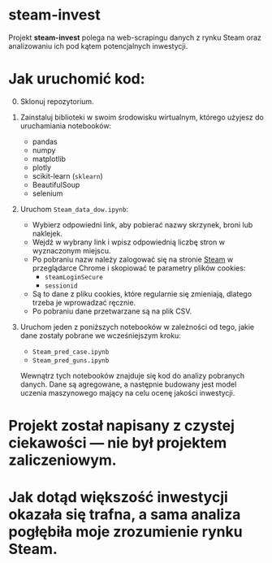 # steam-invest

Projekt **steam-invest** polega na web-scrapingu danych z rynku Steam oraz analizowaniu ich pod kątem potencjalnych inwestycji.

# Jak uruchomić kod:

0. Sklonuj repozytorium.
1. Zainstaluj biblioteki w swoim środowisku wirtualnym, którego użyjesz do uruchamiania notebooków:
   - pandas  
   - numpy  
   - matplotlib  
   - plotly  
   - scikit-learn (`sklearn`)  
   - BeautifulSoup  
   - selenium  
2. Uruchom `Steam_data_dow.ipynb`:
   - Wybierz odpowiedni link, aby pobierać nazwy skrzynek, broni lub naklejek.  
   - Wejdź w wybrany link i wpisz odpowiednią liczbę stron w wyznaczonym miejscu.  
   - Po pobraniu nazw należy zalogować się na stronie [Steam](https://store.steampowered.com/) w przeglądarce Chrome i skopiować te parametry plików cookies:
     - `steamLoginSecure`  
     - `sessionid`  
   - Są to dane z pliku cookies, które regularnie się zmieniają, dlatego trzeba je wprowadzać ręcznie.  
   - Po pobraniu dane przetwarzane są na plik CSV.  

3. Uruchom jeden z poniższych notebooków w zależności od tego, jakie dane zostały pobrane we wcześniejszym kroku:
   - `Steam_pred_case.ipynb`  
   - `Steam_pred_guns.ipynb`  

   Wewnątrz tych notebooków znajduje się kod do analizy pobranych danych. Dane są agregowane, a następnie budowany jest model uczenia maszynowego mający na celu ocenę jakości inwestycji.

# Projekt został napisany z czystej ciekawości — nie był projektem zaliczeniowym.

# Jak dotąd większość inwestycji okazała się trafna, a sama analiza pogłębiła moje zrozumienie rynku Steam.
